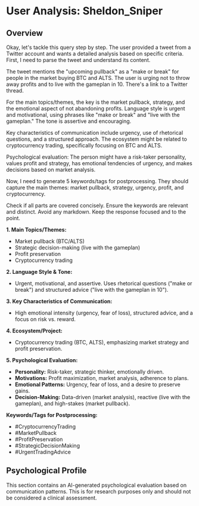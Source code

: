 # User Analysis: Sheldon_Sniper

## Overview

<think>
Okay, let's tackle this query step by step. The user provided a tweet from a Twitter account and wants a detailed analysis based on specific criteria. First, I need to parse the tweet and understand its content.

The tweet mentions the "upcoming pullback" as a "make or break" for people in the market buying BTC and ALTS. The user is urging not to throw away profits and to live with the gameplan in 10. There's a link to a Twitter thread. 

For the main topics/themes, the key is the market pullback, strategy, and the emotional aspect of not abandoning profits. Language style is urgent and motivational, using phrases like "make or break" and "live with the gameplan." The tone is assertive and encouraging. 

Key characteristics of communication include urgency, use of rhetorical questions, and a structured approach. The ecosystem might be related to cryptocurrency trading, specifically focusing on BTC and ALTS. 

Psychological evaluation: The person might have a risk-taker personality, values profit and strategy, has emotional tendencies of urgency, and makes decisions based on market analysis. 

Now, I need to generate 5 keywords/tags for postprocessing. They should capture the main themes: market pullback, strategy, urgency, profit, and cryptocurrency. 

Check if all parts are covered concisely. Ensure the keywords are relevant and distinct. Avoid any markdown. Keep the response focused and to the point.
</think>

**1. Main Topics/Themes:**  
- Market pullback (BTC/ALTS)  
- Strategic decision-making (live with the gameplan)  
- Profit preservation  
- Cryptocurrency trading  

**2. Language Style & Tone:**  
- Urgent, motivational, and assertive. Uses rhetorical questions ("make or break") and structured advice ("live with the gameplan in 10").  

**3. Key Characteristics of Communication:**  
- High emotional intensity (urgency, fear of loss), structured advice, and a focus on risk vs. reward.  

**4. Ecosystem/Project:**  
- Cryptocurrency trading (BTC, ALTS), emphasizing market strategy and profit preservation.  

**5. Psychological Evaluation:**  
- **Personality:** Risk-taker, strategic thinker, emotionally driven.  
- **Motivations:** Profit maximization, market analysis, adherence to plans.  
- **Emotional Patterns:** Urgency, fear of loss, and a desire to preserve gains.  
- **Decision-Making:** Data-driven (market analysis), reactive (live with the gameplan), and high-stakes (market pullback).  

**Keywords/Tags for Postprocessing:**  
- #CryptocurrencyTrading  
- #MarketPullback  
- #ProfitPreservation  
- #StrategicDecisionMaking  
- #UrgentTradingAdvice

## Psychological Profile

This section contains an AI-generated psychological evaluation based on communication patterns. This is for research purposes only and should not be considered a clinical assessment.